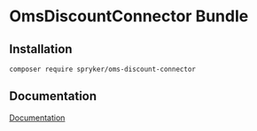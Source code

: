 # OmsDiscountConnector Bundle

## Installation

```
composer require spryker/oms-discount-connector
```

## Documentation

[Documentation](http://spryker.github.io)
